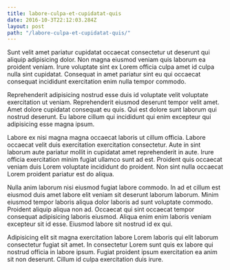 ```yaml
---
title: labore-culpa-et-cupidatat-quis
date: 2016-10-3T22:12:03.284Z
layout: post
path: "/labore-culpa-et-cupidatat-quis/"
---
```


Sunt velit amet pariatur cupidatat occaecat consectetur ut deserunt qui aliquip adipisicing dolor. Non magna eiusmod veniam quis laborum ea proident veniam. Irure voluptate sint ex Lorem officia culpa amet id culpa nulla sint cupidatat. Consequat in amet pariatur sint eu qui occaecat consequat incididunt exercitation enim nulla tempor commodo.

Reprehenderit adipisicing nostrud esse duis id voluptate velit voluptate exercitation ut veniam. Reprehenderit eiusmod deserunt tempor velit amet. Amet dolore cupidatat consequat eu quis. Qui est dolore sunt laborum qui nostrud deserunt. Eu labore cillum qui incididunt qui enim excepteur qui adipisicing esse magna ipsum.

Labore ex nisi magna magna occaecat laboris ut cillum officia. Labore occaecat velit duis exercitation exercitation consectetur. Aute in sint laborum aute pariatur mollit in cupidatat amet reprehenderit in aute. Irure officia exercitation minim fugiat ullamco sunt ad est. Proident quis occaecat veniam duis Lorem voluptate incididunt do proident. Non sint nulla occaecat Lorem proident pariatur est do aliqua.

Nulla anim laborum nisi eiusmod fugiat labore commodo. In ad et cillum est eiusmod duis amet labore elit veniam sit deserunt laborum laborum. Minim eiusmod tempor laboris aliqua dolor laboris ad sunt voluptate commodo. Proident aliquip aliqua non ad. Occaecat qui sint occaecat tempor consequat adipisicing laboris eiusmod. Aliqua enim enim laboris veniam excepteur sit id esse. Eiusmod labore sit nostrud id ex qui.

Adipisicing elit sit magna exercitation labore Lorem laboris qui elit laborum consectetur fugiat sit amet. In consectetur Lorem sunt quis ex labore qui nostrud officia in labore ipsum. Fugiat proident ipsum exercitation ea anim sit non deserunt. Cillum id culpa exercitation duis irure.